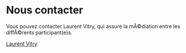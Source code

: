 # Nous contacter

Vous pouvez contacter Laurent Vitry, qui assure la mÃ©diation entre les diffÃ©rents participant(e)s. 

[Laurent Vitry](mailto:l.vitry@cg33.fr)
